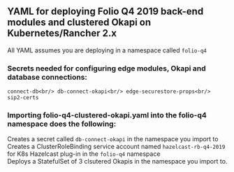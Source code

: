 ## YAML for deploying Folio Q4 2019 back-end modules and clustered Okapi on Kubernetes/Rancher 2.x

All YAML assumes you are deploying in a namespace called `folio-q4`

### Secrets needed for configuring edge modules, Okapi and database connections:

`connect-db<br/>
db-connect-okapi<br/>
edge-securestore-props<br/>
sip2-certs`

### Importing folio-q4-clustered-okapi.yaml into the folio-q4 namespace does the following:

Creates a secret called `db-connect-okapi` in the namespace you import to<br/>
Creates a ClusterRoleBinding service account named `hazelcast-rb-q4-2019` for K8s Hazelcast plug-in in the `folio-q4` namespace<br/>
Deploys a StatefulSet of 3 clsutered Okapis in the namespace you import to.
